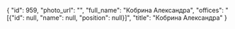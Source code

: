 {
    "id": 959,
    "photo_url": "",
    "full_name": "Кобрина Александра",
    "offices": "[{\"id\": null, \"name\": null, \"position\": null}]",
    "title": "Кобрина Александра"
}